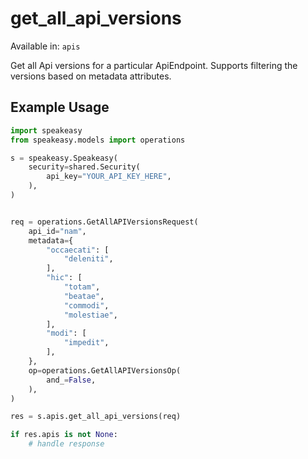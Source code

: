 # get_all_api_versions
Available in: `apis`

Get all Api versions for a particular ApiEndpoint.
Supports filtering the versions based on metadata attributes.

## Example Usage
```python
import speakeasy
from speakeasy.models import operations

s = speakeasy.Speakeasy(
    security=shared.Security(
        api_key="YOUR_API_KEY_HERE",
    ),
)


req = operations.GetAllAPIVersionsRequest(
    api_id="nam",
    metadata={
        "occaecati": [
            "deleniti",
        ],
        "hic": [
            "totam",
            "beatae",
            "commodi",
            "molestiae",
        ],
        "modi": [
            "impedit",
        ],
    },
    op=operations.GetAllAPIVersionsOp(
        and_=False,
    ),
)

res = s.apis.get_all_api_versions(req)

if res.apis is not None:
    # handle response
```